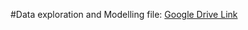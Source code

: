 #Data exploration and Modelling file:
[Google Drive Link](https://drive.google.com/drive/folders/1ncN31YYLWbdVkMxpY8kEjxACpRXvsb77?usp=drive_link) 